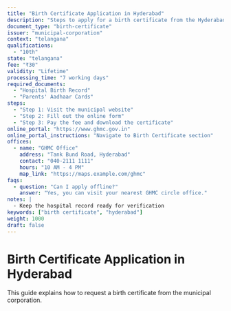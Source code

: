 ```yaml
---
title: "Birth Certificate Application in Hyderabad"
description: "Steps to apply for a birth certificate from the Hyderabad municipal corporation"
document_type: "birth-certificate"
issuer: "municipal-corporation"
context: "telangana"
qualifications:
  - "10th"
state: "telangana"
fee: "₹30"
validity: "Lifetime"
processing_time: "7 working days"
required_documents:
  - "Hospital Birth Record"
  - "Parents' Aadhaar Cards"
steps:
  - "Step 1: Visit the municipal website"
  - "Step 2: Fill out the online form"
  - "Step 3: Pay the fee and download the certificate"
online_portal: "https://www.ghmc.gov.in"
online_portal_instructions: "Navigate to Birth Certificate section"
offices:
  - name: "GHMC Office"
    address: "Tank Bund Road, Hyderabad"
    contact: "040-2111 1111"
    hours: "10 AM - 4 PM"
    map_link: "https://maps.example.com/ghmc"
faqs:
  - question: "Can I apply offline?"
    answer: "Yes, you can visit your nearest GHMC circle office."
notes: |
  - Keep the hospital record ready for verification
keywords: ["birth certificate", "hyderabad"]
weight: 1000
draft: false
---
```


# Birth Certificate Application in Hyderabad

This guide explains how to request a birth certificate from the municipal corporation.
